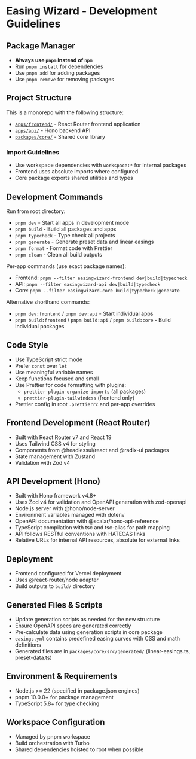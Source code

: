 # Easing Wizard - Development Guidelines

## Package Manager

- **Always use `pnpm` instead of `npm`**
- Run `pnpm install` for dependencies
- Use `pnpm add` for adding packages
- Use `pnpm remove` for removing packages

## Project Structure

This is a monorepo with the following structure:

- [`apps/frontend/`](apps/frontend/) - React Router frontend application
- [`apps/api/`](apps/api/) - Hono backend API
- [`packages/core/`](packages/core/) - Shared core library

### Import Guidelines

- Use workspace dependencies with `workspace:*` for internal packages
- Frontend uses absolute imports where configured
- Core package exports shared utilities and types

## Development Commands

Run from root directory:

- `pnpm dev` - Start all apps in development mode
- `pnpm build` - Build all packages and apps
- `pnpm typecheck` - Type check all projects
- `pnpm generate` - Generate preset data and linear easings
- `pnpm format` - Format code with Prettier
- `pnpm clean` - Clean all build outputs

Per-app commands (use exact package names):

- Frontend: `pnpm --filter easingwizard-frontend dev|build|typecheck`
- API: `pnpm --filter easingwizard-api dev|build|typecheck`
- Core: `pnpm --filter easingwizard-core build|typecheck|generate`

Alternative shorthand commands:

- `pnpm dev:frontend` / `pnpm dev:api` - Start individual apps
- `pnpm build:frontend` / `pnpm build:api` / `pnpm build:core` - Build individual packages

## Code Style

- Use TypeScript strict mode
- Prefer `const` over `let`
- Use meaningful variable names
- Keep functions focused and small
- Use Prettier for code formatting with plugins:
  - `prettier-plugin-organize-imports` (all packages)
  - `prettier-plugin-tailwindcss` (frontend only)
- Prettier config in root `.prettierrc` and per-app overrides

## Frontend Development (React Router)

- Built with React Router v7 and React 19
- Uses Tailwind CSS v4 for styling
- Components from @headlessui/react and @radix-ui packages
- State management with Zustand
- Validation with Zod v4

## API Development (Hono)

- Built with Hono framework v4.8+
- Uses Zod v4 for validation and OpenAPI generation with zod-openapi
- Node.js server with @hono/node-server
- Environment variables managed with dotenv
- OpenAPI documentation with @scalar/hono-api-reference
- TypeScript compilation with tsc and tsc-alias for path mapping
- API follows RESTful conventions with HATEOAS links
- Relative URLs for internal API resources, absolute for external links

## Deployment

- Frontend configured for Vercel deployment
- Uses @react-router/node adapter
- Build outputs to `build/` directory

## Generated Files & Scripts

- Update generation scripts as needed for the new structure
- Ensure OpenAPI specs are generated correctly
- Pre-calculate data using generation scripts in core package
- `easings.yml` contains predefined easing curves with CSS and math definitions
- Generated files are in `packages/core/src/generated/` (linear-easings.ts, preset-data.ts)

## Environment & Requirements

- Node.js >= 22 (specified in package.json engines)
- pnpm 10.0.0+ for package management
- TypeScript 5.8+ for type checking

## Workspace Configuration

- Managed by pnpm workspace
- Build orchestration with Turbo
- Shared dependencies hoisted to root when possible
